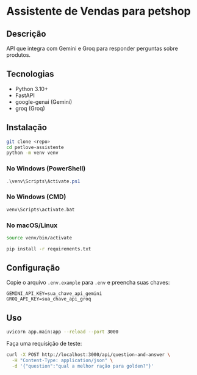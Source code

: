 # Assistente de Vendas para petshop

## Descrição

API que integra com Gemini e Groq para responder perguntas sobre produtos.

## Tecnologias

* Python 3.10+
* FastAPI
* google-genai (Gemini)
* groq (Groq)

## Instalação

```bash
git clone <repo>
cd petlove-assistente
python -m venv venv
```

### No Windows (PowerShell)

```powershell
.\venv\Scripts\Activate.ps1
```

### No Windows (CMD)

```cmd
venv\Scripts\activate.bat
```

### No macOS/Linux

```bash
source venv/bin/activate
```

```bash
pip install -r requirements.txt
```

## Configuração

Copie o arquivo `.env.example` para `.env` e preencha suas chaves:

```env
GEMINI_API_KEY=sua_chave_api_gemini
GROQ_API_KEY=sua_chave_api_groq
```

## Uso

```bash
uvicorn app.main:app --reload --port 3000
```

Faça uma requisição de teste:

```bash
curl -X POST http://localhost:3000/api/question-and-answer \
  -H "Content-Type: application/json" \
  -d '{"question":"qual a melhor ração para golden?"}'
```
